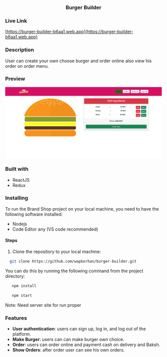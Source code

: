 
<h3 align="center">Burger Builder</h3>

### Live Link

[https://burger-builder-b6aa1.web.app](https://burger-builder-b6aa1.web.app)

### Description

User can create your own choose burger and order online also view his order on order menu.

###  Preview
![Screenshoot](https://raw.githubusercontent.com/wapborhan/burger-builder/main/src/assets/screencapture.png)

### Built with

- ReactJS
- Redux


### Installing

To run the Brand Shop project on your local machine, you need to have the following software installed:

- Nodejs
- Code Editor any (VS code recommended)

#### Steps

1. Clone the repository to your local machine:

```bash
  git clone https://github.com/wapborhan/burger-builder.git
```

You can do this by running the following command from the project directory:

```bash
   npm install
```

```bash
   npm start
```

Note: Need server site for run proper

### Features

- **User authentication**: users can sign up, log in, and log out of the platform.
- **Make Burger**: users can can make burger own choice.
- **Order**: users can order online and payment cash on delivery and Baksh.
- **Show Orders**: after order user can see his own orders.

